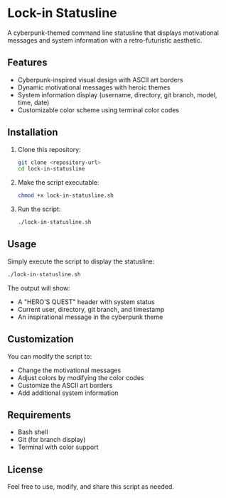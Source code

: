 # Lock-in Statusline

A cyberpunk-themed command line statusline that displays motivational messages and system information with a retro-futuristic aesthetic.

## Features

- Cyberpunk-inspired visual design with ASCII art borders
- Dynamic motivational messages with heroic themes
- System information display (username, directory, git branch, model, time, date)
- Customizable color scheme using terminal color codes

## Installation

1. Clone this repository:
   ```bash
   git clone <repository-url>
   cd lock-in-statusline
   ```

2. Make the script executable:
   ```bash
   chmod +x lock-in-statusline.sh
   ```

3. Run the script:
   ```bash
   ./lock-in-statusline.sh
   ```

## Usage

Simply execute the script to display the statusline:

```bash
./lock-in-statusline.sh
```

The output will show:
- A "HERO'S QUEST" header with system status
- Current user, directory, git branch, and timestamp
- An inspirational message in the cyberpunk theme

## Customization

You can modify the script to:
- Change the motivational messages
- Adjust colors by modifying the color codes
- Customize the ASCII art borders
- Add additional system information

## Requirements

- Bash shell
- Git (for branch display)
- Terminal with color support

## License

Feel free to use, modify, and share this script as needed.